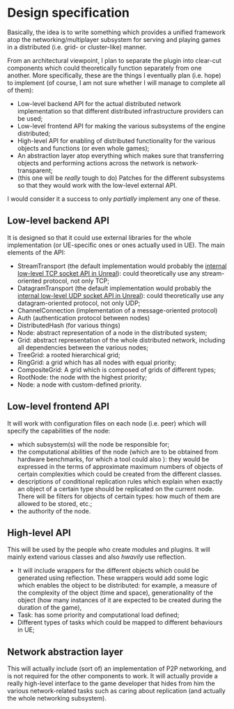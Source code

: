 # Design specification

Basically, the idea is to write something which provides a unified framework atop the networking/multiplayer subsystem for serving and playing games in a distributed (i.e. grid- or cluster-like) manner.

From an architectural viewpoint, I plan to separate the plugin into clear-cut components which could theoretically function separately from one another.
More specifically, these are the things I eventually plan (i.e. hope) to implement (of course, I am not sure whether I will manage to complete all of them):
* Low-level backend API for the actual distributed network implementation so that different distributed infrastructure providers can be used;
* Low-level frontend API for making the various subsystems of the engine distributed;
* High-level API for enabling of distributed functionality for the various objects and functions (or even whole games);
* An abstraction layer atop everything which makes sure that transferring objects and performing actions across the network is network-transparent;
* (this one will be *really* tough to do) Patches for the different subsystems so that they would work with the low-level external API.

I would consider it a success to only *partially* implement any one of these.

## Low-level backend API
It is designed so that it could use external libraries for the whole implementation (or UE-specific ones or ones actually used in UE).
The main elements of the API:
* StreamTransport (the default implementation would probably the [internal low-level TCP socket API in Unreal](https://wiki.unrealengine.com/TCP_Socket_Listener,_Receive_Binary_Data_From_an_IP/Port_Into_UE4,_%28Full_Code_Sample%29)):  could theoretically use any stream-oriented protocol, not only TCP;
* DatagramTransport (the default implementation would probably the [internal low-level UDP socket API in Unreal](https://wiki.unrealengine.com/UDP_Socket_Sender_Receiver_From_One_UE4_Instance_To_Another)):  could theoretically use any datagram-oriented protocol, not only UDP;
* ChannelConnection (implementation of a message-oriented protocol)
* Auth (authentication protocol between nodes)
* DistributedHash (for various things)
* Node:  abstract representation of a node in the distributed system;
* Grid:  abstract representation of the whole distributed network, including all dependencies between the various nodes;
* TreeGrid:  a rooted hierarchical grid;
* RingGrid:  a grid which has all nodes with equal priority;
* CompositeGrid:  A grid which is composed of grids of different types;
* RootNode:  the node with the highest priority;
* Node:  a node with custom-defined priority.

## Low-level frontend API

It will work with configuration files on each node (i.e. peer) which will specify the capabilities of the node:
* which subsystem(s) will the node be responsible for;
* the computational abilities of the node (which are to be obtained from hardware benchmarks, for which a tool could also  ):  they would be expressed in the terms of approximate maximum numbers of objects of certain complexities which could be created from the different classes.
* descriptions of conditional replication rules which explain when exactly an object of a certain type should be replicated on the current node.  There will be filters for objects of certain types: how much of them are allowed to be stored, etc.;
* the authority of the node.

## High-level API

This will be used by the people who create modules and plugins.  It will mainly extend various classes and also *hwavily* use reflection.

* It will include wrappers for the different objects which could be generated using reflection.  These wrappers would add some logic which enables the object to be distributed: for example, a measure of the complexity of the object (time and space), generationality of the object (how many instances of it are expected to be created during the duration of the game),
* Task:  has some priority and computational load defined;
* Different types of tasks which could be mapped to different behaviours in UE;

## Network abstraction layer

This will actually include (sort of) an implementation of P2P networking, and is not required for the other components to work.
It will actually provide a really high-level interface to the game developer that hides from him the various network-related tasks such as caring about replication (and actually the whole networking subsystem).
